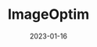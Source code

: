 ---
title: 'ImageOptim'
link: https://imageoptim.com/mac
description: ImageOptim makes images load faster by removes bloated metadata and compressing images without losing quality.
tags: [tools]
content-type: tool
date: 2023-01-16
---